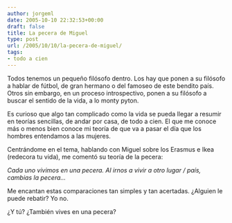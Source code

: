 ```yaml
---
author: jorgeml
date: 2005-10-10 22:32:53+00:00
draft: false
title: La pecera de Miguel
type: post
url: /2005/10/10/la-pecera-de-miguel/
tags:
- todo a cien
---
```


Todos tenemos un pequeño filósofo dentro. Los hay que ponen a su filósofo a hablar de fútbol, de gran hermano o del famoseo de este bendito país. Otros sin embargo, en un proceso introspectivo, ponen a su filósofo a buscar el sentido de la vida, a lo monty pyton.

Es curioso que algo tan complicado como la vida se pueda llegar a resumir en teorías sencillas, de andar por casa, de todo a cien. El que me conoce más o menos bien conoce mi teoría de que va a pasar el día que los hombres entendamos a las mujeres.

Centrándome en el tema, hablando con Miguel sobre los Erasmus e Ikea (redecora tu vida), me comentó su teoría de la pecera:

_Cada uno vivimos en una pecera. Al irnos a vivir a otro lugar / país, cambias la pecera..._

Me encantan estas comparaciones tan simples y tan acertadas. ¿Alguien le puede rebatir? Yo no.

¿Y tú? ¿También vives en una pecera?
